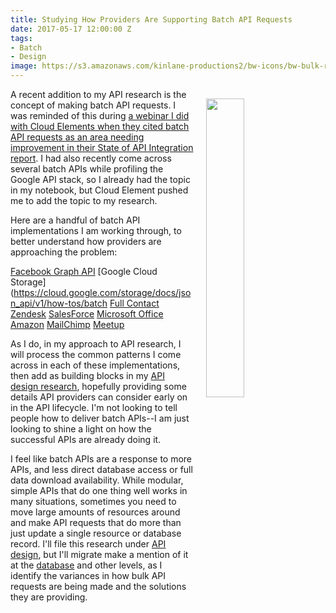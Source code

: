 ```yaml
---
title: Studying How Providers Are Supporting Batch API Requests
date: 2017-05-17 12:00:00 Z
tags:
- Batch
- Design
image: https://s3.amazonaws.com/kinlane-productions2/bw-icons/bw-bulk-requests.png
---
```


<p><img style="padding: 15px;" src="https://s3.amazonaws.com/kinlane-productions2/bw-icons/bw-bulk-requests.png" align="right" width="35%" /></p>

A recent addition to my API research is the concept of making batch API requests. I was reminded of this during [a webinar I did with Cloud Elements when they cited batch API requests as an area needing improvement in their State of API Integration report](http://resources.cloud-elements.com/presentations-2/the-state-of-api-integration-webinar-slides). I had also recently come across several batch APIs while profiling the Google API stack, so I already had the topic in my notebook, but Cloud Element pushed me to add the topic to my research.

Here are a handful of batch API implementations I am working through, to better understand how providers are approaching the problem:

[Facebook Graph API](https://developers.facebook.com/docs/graph-api/making-multiple-requests)
[Google Cloud Storage](https://cloud.google.com/storage/docs/json_api/v1/how-tos/batch
[Full Contact](https://www.fullcontact.com/developer/docs/batch/)
[Zendesk](https://developer.zendesk.com/blog/from-100-requests-to-1-introducing-our-new-bulk-and-batch-apis)
[SalesForce](https://developer.salesforce.com/docs/atlas.en-us.api_rest.meta/api_rest/requests_composite_batch.htm)
[Microsoft Office](https://dev.office.com/sharepoint/docs/sp-add-ins/make-batch-requests-with-the-rest-apis)
[Amazon](http://docs.aws.amazon.com/AWSECommerceService/latest/DG/BatchandMultipleOperationRequests.html)
[MailChimp](https://developer.mailchimp.com/documentation/mailchimp/guides/how-to-use-batch-operations/)
[Meetup](https://www.meetup.com/meetup_api/docs/batch/)

As I do, in my approach to API research, I will process the common patterns I come across in each of these implementations, then add as building blocks in my [API design research](http://design.apievangelist.com/), hopefully providing some details API providers can consider early on in the API lifecycle. I'm not looking to tell people how to deliver batch APIs--I am just looking to shine a light on how the successful APIs are already doing it.

I feel like batch APIs are a response to more APIs, and less direct database access or full data download availability. While modular, simple APIs that do one thing well works in many situations, sometimes you need to move large amounts of resources around and make API requests that do more than just update a single resource or database record. I'll file this research under [API design](http://design.apievangelist.com/), but I'll migrate make a mention of it at the [database](http://database.apievangelist.com/) and other levels, as I identify the variances in how bulk API requests are being made and the solutions they are providing.